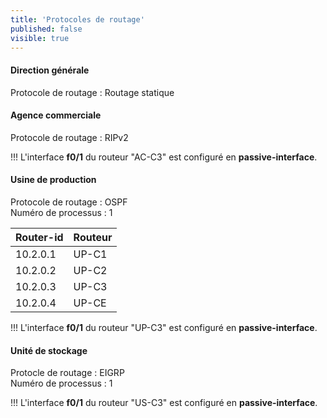 ```yaml
---
title: 'Protocoles de routage'
published: false
visible: true
---
```


#### Direction générale

Protocole de routage : Routage statique

#### Agence commerciale

Protocole de routage : RIPv2

!!! L'interface **f0/1** du routeur "AC-C3" est configuré en **passive-interface**.

#### Usine de production

Protocole de routage : OSPF  
Numéro de processus : 1

|  Router-id  |  Routeur  |
|  :-----          |  :-----          |
|  10.2.0.1 |  UP-C1 |
|  10.2.0.2 |  UP-C2 |
|  10.2.0.3 |  UP-C3 |
|  10.2.0.4 |  UP-CE |

!!! L'interface **f0/1** du routeur "UP-C3" est configuré en **passive-interface**.

#### Unité de stockage

Protocle de routage : EIGRP  
Numéro de processus : 1

!!! L'interface **f0/1** du routeur "US-C3" est configuré en **passive-interface**.